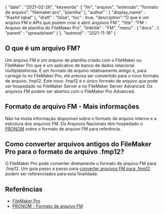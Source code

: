 {
  "date" : "2021-02-26",
  "keywords" :[ "fm", "arquivo", "extensão", "formato de arquivo", "filemaker pro", "planilha" ],
  "author" : {
    "display_name" : "Kashif Iqbal"
},
  "draft" : "false",
  "toc" : true,
  "description":"O que é um arquivo FM e APIs que podem criar e abrir arquivos FM.",
  "title" :"FM - Arquivo de planilha do FileMaker Pro",
  "linktitle" : "FM",
  "menu" : {
    "docs" : {
      "parent" : "spreadsheet"
}
},
  "lastmod" : "2021-11-16"
}

## O que é um arquivo FM?

Um arquivo FM é um arquivo de planilha criado com o FileMaker ou FileMaker Pro que é um aplicativo de banco de dados relacional multiplataforma. É um formato de arquivo relativamente antigo e, para carregá-lo no FileMaker Pro, ele precisa ser convertido para o novo formato de arquivo .fmp12. Este novo .fmp12 é o único formato de arquivo que pode ser hospedado no FileMaker Server e no FileMaker Server Advanced. Os arquivos FM podem ser abertos com o FileMaker Pro Advanced.

## Formato de arquivo FM - Mais informações

Não há muita informação disponível sobre o formato de arquivo interno e a estrutura dos arquivos FM. Os Arquivos Nacionais têm hospedado o [PRONOM](https://www.nationalarchives.gov.uk/PRONOM/fmt/1059) sobre o formato de arquivo FM para referência.

## Como converter arquivos antigos do FileMaker Pro para o formato de arquivo .fmp12?

O FileMaker Pro pode converter diretamente o formato de arquivo FM para .fmp12. Um guia passo a passo para [converter arquivos FM para .fmp12](https://support.claris.com/s/article/Converting-older-FileMaker-Pro-files-to-the-fmp12-file-format-1503693002275?language=en_US) podem ser referenciados para esta finalidade.

## Referências

* [FileMaker Pro](https://www.claris.com/filemaker/)
* [PRONOM - Formato de arquivo FM](https://www.nationalarchives.gov.uk/PRONOM/fmt/1059)

